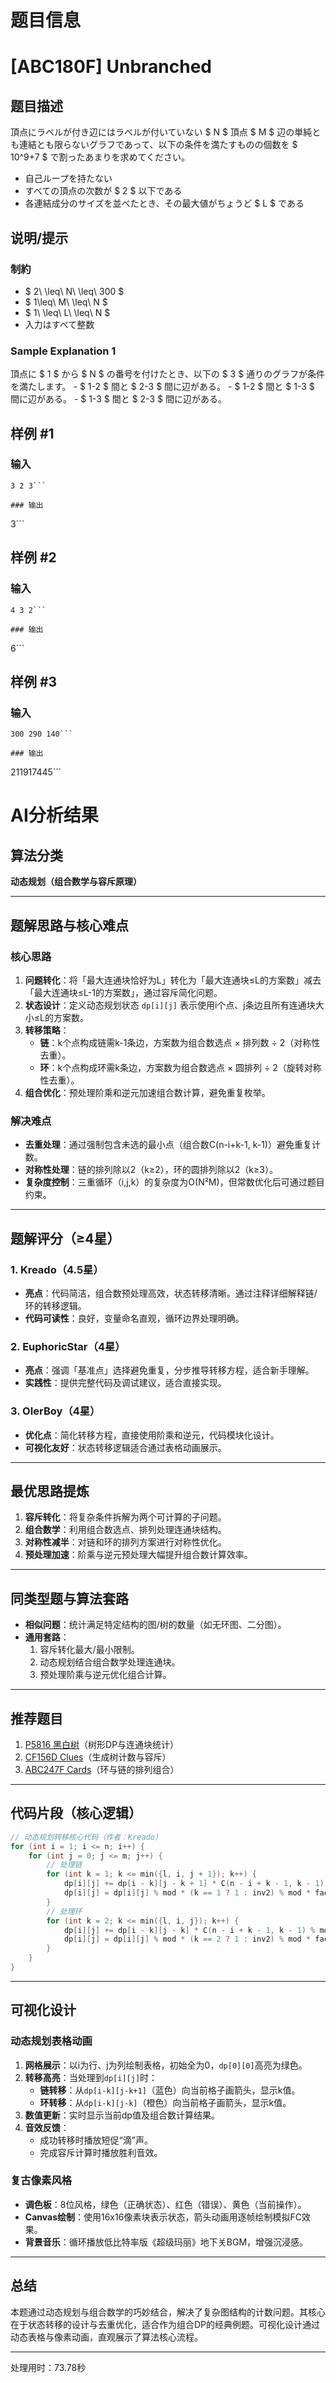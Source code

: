 # 题目信息

# [ABC180F] Unbranched

## 题目描述

[problemUrl]: https://atcoder.jp/contests/abc180/tasks/abc180_f

頂点にラベルが付き辺にはラベルが付いていない $ N $ 頂点 $ M $ 辺の単純とも連結とも限らないグラフであって、以下の条件を満たすものの個数を $ 10^9+7 $ で割ったあまりを求めてください。

- 自己ループを持たない
- すべての頂点の次数が $ 2 $ 以下である
- 各連結成分のサイズを並べたとき、その最大値がちょうど $ L $ である

## 说明/提示

### 制約

- $ 2\ \leq\ N\ \leq\ 300 $
- $ 1\leq\ M\ \leq\ N $
- $ 1\ \leq\ L\ \leq\ N $
- 入力はすべて整数

### Sample Explanation 1

頂点に $ 1 $ から $ N $ の番号を付けたとき、以下の $ 3 $ 通りのグラフが条件を満たします。 - $ 1-2 $ 間と $ 2-3 $ 間に辺がある。 - $ 1-2 $ 間と $ 1-3 $ 間に辺がある。 - $ 1-3 $ 間と $ 2-3 $ 間に辺がある。

## 样例 #1

### 输入

```
3 2 3```

### 输出

```
3```

## 样例 #2

### 输入

```
4 3 2```

### 输出

```
6```

## 样例 #3

### 输入

```
300 290 140```

### 输出

```
211917445```

# AI分析结果



## 算法分类
**动态规划（组合数学与容斥原理）**

---

## 题解思路与核心难点

### 核心思路
1. **问题转化**：将「最大连通块恰好为L」转化为「最大连通块≤L的方案数」减去「最大连通块≤L-1的方案数」，通过容斥简化问题。
2. **状态设计**：定义动态规划状态 `dp[i][j]` 表示使用i个点、j条边且所有连通块大小≤L的方案数。
3. **转移策略**：
   - **链**：k个点构成链需k-1条边，方案数为组合数选点 × 排列数 ÷ 2（对称性去重）。
   - **环**：k个点构成环需k条边，方案数为组合数选点 × 圆排列 ÷ 2（旋转对称性去重）。
4. **组合优化**：预处理阶乘和逆元加速组合数计算，避免重复枚举。

### 解决难点
- **去重处理**：通过强制包含未选的最小点（组合数C(n-i+k-1, k-1)）避免重复计数。
- **对称性处理**：链的排列除以2（k≥2），环的圆排列除以2（k≥3）。
- **复杂度控制**：三重循环（i,j,k）的复杂度为O(N²M)，但常数优化后可通过题目约束。

---

## 题解评分（≥4星）

### 1. Kreado（4.5星）
- **亮点**：代码简洁，组合数预处理高效，状态转移清晰。通过注释详细解释链/环的转移逻辑。
- **代码可读性**：良好，变量命名直观，循环边界处理明确。

### 2. EuphoricStar（4星）
- **亮点**：强调「基准点」选择避免重复，分步推导转移方程，适合新手理解。
- **实践性**：提供完整代码及调试建议，适合直接实现。

### 3. OIerBoy（4星）
- **优化点**：简化转移方程，直接使用阶乘和逆元，代码模块化设计。
- **可视化友好**：状态转移逻辑适合通过表格动画展示。

---

## 最优思路提炼
1. **容斥转化**：将复杂条件拆解为两个可计算的子问题。
2. **组合数学**：利用组合数选点、排列处理连通块结构。
3. **对称性减半**：对链和环的排列方案进行对称性优化。
4. **预处理加速**：阶乘与逆元预处理大幅提升组合数计算效率。

---

## 同类型题与算法套路
- **相似问题**：统计满足特定结构的图/树的数量（如无环图、二分图）。
- **通用套路**：
  1. 容斥转化最大/最小限制。
  2. 动态规划结合组合数学处理连通块。
  3. 预处理阶乘与逆元优化组合计算。

---

## 推荐题目
1. [P5816 黑白树](https://www.luogu.com.cn/problem/P5816)（树形DP与连通块统计）
2. [CF156D Clues](https://codeforces.com/problemset/problem/156/D)（生成树计数与容斥）
3. [ABC247F Cards](https://atcoder.jp/contests/abc247/tasks/abc247_f)（环与链的排列组合）

---

## 代码片段（核心逻辑）
```cpp
// 动态规划转移核心代码（作者：Kreado）
for (int i = 1; i <= n; i++) {
    for (int j = 0; j <= m; j++) {
        // 处理链
        for (int k = 1; k <= min({l, i, j + 1}); k++) {
            dp[i][j] += dp[i - k][j - k + 1] * C(n - i + k - 1, k - 1) % mod;
            dp[i][j] = dp[i][j] % mod * (k == 1 ? 1 : inv2) % mod * fac[k] % mod;
        }
        // 处理环
        for (int k = 2; k <= min({l, i, j}); k++) {
            dp[i][j] += dp[i - k][j - k] * C(n - i + k - 1, k - 1) % mod;
            dp[i][j] = dp[i][j] % mod * (k == 2 ? 1 : inv2) % mod * fac[k - 1] % mod;
        }
    }
}
```

---

## 可视化设计
### 动态规划表格动画
1. **网格展示**：以i为行、j为列绘制表格，初始全为0，`dp[0][0]`高亮为绿色。
2. **转移高亮**：当处理到`dp[i][j]`时：
   - **链转移**：从`dp[i-k][j-k+1]`（蓝色）向当前格子画箭头，显示k值。
   - **环转移**：从`dp[i-k][j-k]`（橙色）向当前格子画箭头，显示k值。
3. **数值更新**：实时显示当前dp值及组合数计算结果。
4. **音效反馈**：
   - 成功转移时播放短促“滴”声。
   - 完成容斥计算时播放胜利音效。

### 复古像素风格
- **调色板**：8位风格，绿色（正确状态）、红色（错误）、黄色（当前操作）。
- **Canvas绘制**：使用16x16像素块表示状态，箭头动画用逐帧绘制模拟FC效果。
- **背景音乐**：循环播放低比特率版《超级玛丽》地下关BGM，增强沉浸感。

---

## 总结
本题通过动态规划与组合数学的巧妙结合，解决了复杂图结构的计数问题。其核心在于状态转移的设计与去重优化，适合作为组合DP的经典例题。可视化设计通过动态表格与像素动画，直观展示了算法核心流程。

---
处理用时：73.78秒